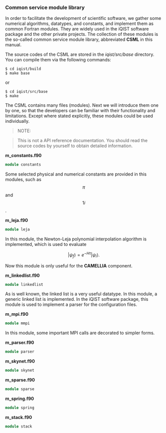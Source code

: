 ### Common service module library

In order to facilitate the development of scientific software, we gather some numerical algorithms, datatypes, and constants, and implement them as common Fortran modules. They are widely used in the iQIST software package and the other private projects. The collection of these modules is the so-called common service module library, abbreviated **CSML** in this manual.

The source codes of the CSML are stored in the *iqist/src/base* directory. You can compile them via the following commands:

```
$ cd iqist/build
$ make base
```

or

```
$ cd iqist/src/base
$ make
```

The CSML contains many files (modules). Next we will introduce them one by one, so that the developers can be familiar with their functionality and limitations. Except where stated explicitly, these modules could be used individually.

> NOTE:

> This is not a API reference documentation. You should read the source codes by yourself to obtain detailed information.

**m_constants.f90**

```fortran
module constants
```
Some selected physical and numerical constants are provided in this modules, such as $$\pi$$ and $$1i$$.

**m_leja.f90**

```fortran
module leja
```
In this module, the Newton-Leja polynomial interpolation algorithm is implemented, which is used to evaluate 

$$
|\psi_f\rangle = e^{-H\tau} | \psi_i \rangle.
$$

Now this module is only useful for the **CAMELLIA** component.

**m_linkedlist.f90**

```fortran
module linkedlist
```
As is well known, the linked list is a very useful datatype. In this module, a generic linked list is implemented. In the iQIST software package, this module is used to implement a parser for the configuration files.

**m_mpi.f90**

```fortran
module mmpi
```

In this module, some important MPI calls are decorated to simpler forms. 

**m_parser.f90**

```fortran
module parser
```

**m_skynet.f90**

```fortran
module skynet
```

**m_sparse.f90**

```fortran
module sparse
```

**m_spring.f90**

```fortran
module spring
```

**m_stack.f90**

```fortran
module stack
```